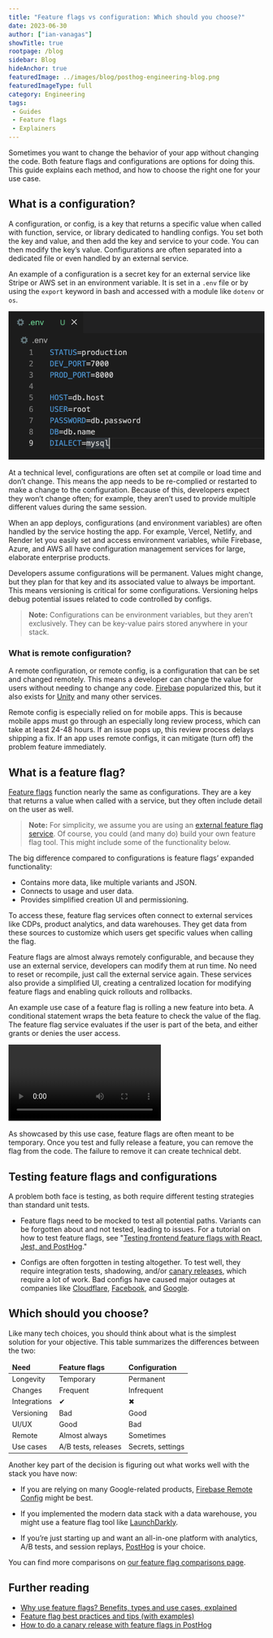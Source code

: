 ```yaml
---
title: "Feature flags vs configuration: Which should you choose?"
date: 2023-06-30
author: ["ian-vanagas"]
showTitle: true
rootpage: /blog
sidebar: Blog
hideAnchor: true
featuredImage: ../images/blog/posthog-engineering-blog.png
featuredImageType: full
category: Engineering
tags:
 - Guides
 - Feature flags
 - Explainers
---
```


Sometimes you want to change the behavior of your app without changing the code. Both feature flags and configurations are options for doing this. This guide explains each method, and how to choose the right one for your use case.

## What is a configuration?

A configuration, or config, is a key that returns a specific value when called with function, service, or library dedicated to handling configs. You set both the key and value, and then add the key and service to your code. You can then modify the key’s value. Configurations are often separated into a dedicated file or even handled by an external service. 

An example of a configuration is a secret key for an external service like Stripe or AWS set in an environment variable. It is set in a `.env` file or by using the `export` keyword in bash and accessed with a module like `dotenv` or `os`.

![env file](../images/blog/feature-flags-vs-configuration/env.png)

At a technical level, configurations are often set at compile or load time and don’t change. This means the app needs to be re-complied or restarted to make a change to the configuration. Because of this, developers expect they won’t change often; for example, they aren’t used to provide multiple different values during the same session.

When an app deploys, configurations (and environment variables) are often handled by the service hosting the app. For example, Vercel, Netlify, and Render let you easily set and access environment variables, while Firebase, Azure, and AWS all have configuration management services for large, elaborate enterprise products.

Developers assume configurations will be permanent. Values might change, but they plan for that key and its associated value to always be important. This means versioning is critical for some configurations. Versioning helps debug potential issues related to code controlled by configs.

> **Note:** Configurations can be environment variables, but they aren’t exclusively. They can be key-value pairs stored anywhere in your stack.

### What is remote configuration?

A remote configuration, or remote config, is a configuration that can be set and changed remotely. This means a developer can change the value for users without needing to change any code. [Firebase](https://firebase.google.com/docs/remote-config) popularized this, but it also exists for [Unity](https://unity.com/products/remote-config) and many other services.

Remote config is especially relied on for mobile apps. This is because mobile apps must go through an especially long review process, which can take at least 24-48 hours. If an issue pops up, this review process delays shipping a fix. If an app uses remote configs, it can mitigate (turn off) the problem feature immediately.

## What is a feature flag?

[Feature flags](/docs/feature-flags) function nearly the same as configurations. They are a key that returns a value when called with a service, but they often include detail on the user as well.

> **Note:** For simplicity, we assume you are using an [external feature flag service](/blog/feature-flags-as-a-service). Of course, you could (and many do) build your own feature flag tool. This might include some of the functionality below.

The big difference compared to configurations is feature flags’ expanded functionality:

- Contains more data, like multiple variants and JSON.
- Connects to usage and user data.
- Provides simplified creation UI and permissioning.

To access these, feature flag services often connect to external services like CDPs, product analytics, and data warehouses. They get data from these sources to customize which users get specific values when calling the flag.

Feature flags are almost always remotely configurable, and because they use an external service, developers can modify them at run time. No need to reset or recompile, just call the external service again. These services also provide a simplified UI, creating a centralized location for modifying feature flags and enabling quick rollouts and rollbacks.

An example use case of a feature flag is rolling a new feature into beta. A conditional statement wraps the beta feature to check the value of the flag. The feature flag service evaluates if the user is part of the beta, and either grants or denies the user access.

![Feature flag video](../images/blog/feature-flags-vs-configuration/feature-flag.mp4)

As showcased by this use case, feature flags are often meant to be temporary. Once you test and fully release a feature, you can remove the flag from the code. The failure to remove it can create technical debt.

## Testing feature flags and configurations

A problem both face is testing, as both require different testing strategies than standard unit tests.

- Feature flags need to be mocked to test all potential paths. Variants can be forgotten about and not tested, leading to issues. For a tutorial on how to test feature flags, see "[Testing frontend feature flags with React, Jest, and PostHog](/tutorials/test-frontend-feature-flags)."

- Configs are often forgotten in testing altogether. To test well, they require integration tests, shadowing, and/or [canary releases](https://posthog.com/tutorials/canary-release), which require a lot of work. Bad configs have caused major outages at companies like [Cloudflare](https://web.archive.org/web/20211006135542/https://blog.cloudflare.com/todays-outage-post-mortem-82515/), [Facebook](https://engineering.fb.com/2021/10/05/networking-traffic/outage-details/s), and [Google](https://blog.google/inside-google/company-announcements/todays-outage-for-several-google/).

## Which should you choose?

Like many tech choices, you should think about what is the simplest solution for your objective. This table summarizes the differences between the two:

<div className="overflow-x-auto -mx-5 px-5">
<table className="w-full mt-4" style="min-width: 600px;">
  <thead>
    <tr>
      <td className="w-3/12"><strong>Need</strong></td>
      <td className="w-3/12 text-center"><strong>Feature flags</strong></td>
      <td className="w-3/12 text-center"><strong>Configuration</strong></td>
    </tr>
  </thead>
  <tbody>
    <tr>
      <td>Longevity</td>
      <td className="text-center">Temporary</td>
      <td className="text-center">Permanent</td>
    </tr>
    <tr>
      <td>Changes</td>
      <td className="text-center">Frequent</td>
      <td className="text-center">Infrequent</td>
    </tr>
    <tr>
      <td>Integrations</td>
      <td className="text-center"><span className="text-green text-lg">✔</span></td>
      <td className="text-center"><span className="text-red text-lg">✖</span></td>
    </tr>
    <tr>
      <td>Versioning</td>
      <td className="text-center text-red">Bad</td>
      <td className="text-center text-green">Good</td>
    </tr>
    <tr>
      <td>UI/UX</td>
      <td className="text-center text-green">Good</td>
      <td className="text-center text-red">Bad</td>
    </tr>
    <tr>
      <td>Remote</td>
      <td className="text-center">Almost always</td>
      <td className="text-center">Sometimes</td>
    </tr>
    <tr>
      <td>Use cases</td>
      <td className="text-center">A/B tests, releases</td>
      <td className="text-center">Secrets, settings</td>
    </tr>
  </tbody>
</table>
</div>

Another key part of the decision is figuring out what works well with the stack you have now:

- If you are relying on many Google-related products, [Firebase Remote Config](https://firebase.google.com/docs/remote-config) might be best.

- If you implemented the modern data stack with a data warehouse, you might use a feature flag tool like [LaunchDarkly](/feature-flags/comparisons).

- If you’re just starting up and want an all-in-one platform with analytics, A/B tests, and session replays, [PostHog](https://app.posthog.com/signup) is your choice.

You can find more comparisons on [our feature flag comparisons page](/feature-flags/comparisons).

## Further reading

- [Why use feature flags? Benefits, types and use cases, explained](/blog/feature-flag-benefits-use-cases)
- [Feature flag best practices and tips (with examples)](/blog/feature-flag-best-practices)
- [How to do a canary release with feature flags in PostHog](/tutorials/canary-release)
